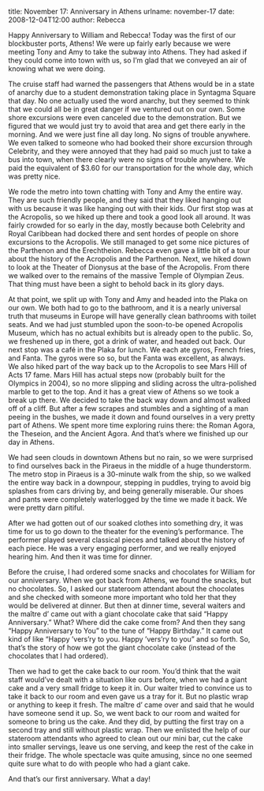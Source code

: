 title: November 17: Anniversary in Athens
urlname: november-17
date: 2008-12-04T12:00
author: Rebecca

Happy Anniversary to William and Rebecca! Today was the first of our blockbuster
ports, Athens! We were up fairly early because we were meeting Tony and Amy to
take the subway into Athens. They had asked if they could come into town with
us, so I&#x02bc;m glad that we conveyed an air of knowing what we were doing.

The cruise staff had warned the passengers that Athens would be in a state of
anarchy due to a student demonstration taking place in Syntagma Square that day.
No one actually used the word anarchy, but they seemed to think that we could
all be in great danger if we ventured out on our own. Some shore excursions were
even canceled due to the demonstration. But we figured that we would just try to
avoid that area and get there early in the morning. And we were just fine all
day long. No signs of trouble anywhere. We even talked to someone who had booked
their shore excursion through Celebrity, and they were annoyed that they had
paid so much just to take a bus into town, when there clearly were no signs of
trouble anywhere. We paid the equivalent of $3.60 for our transportation for the
whole day, which was pretty nice.

We rode the metro into town chatting with Tony and Amy the entire way. They are
such friendly people, and they said that they liked hanging out with us because
it was like hanging out with their kids. Our first stop was at the Acropolis, so
we hiked up there and took a good look all around. It was fairly crowded for so
early in the day, mostly because both Celebrity and Royal Caribbean had docked
there and sent hordes of people on shore excursions to the Acropolis. We still
managed to get some nice pictures of the Parthenon and the Erechtheion. Rebecca
even gave a little bit of a tour about the history of the Acropolis and the
Parthenon. Next, we hiked down to look at the Theater of Dionysus at the base of
the Acropolis. From there we walked over to the remains of the massive Temple of
Olympian Zeus. That thing must have been a sight to behold back in its glory
days.

At that point, we split up with Tony and Amy and headed into the Plaka on our
own. We both had to go to the bathroom, and it is a nearly universal truth that
museums in Europe will have generally clean bathrooms with toilet seats. And we
had just stumbled upon the soon-to-be opened Acropolis Museum, which has no
actual exhibits but is already open to the public. So, we freshened up in there,
got a drink of water, and headed out back. Our next stop was a caf&eacute; in
the Plaka for lunch. We each ate gyros, French fries, and Fanta. The gyros were
so so, but the Fanta was excellent, as always. We also hiked part of the way
back up to the Acropolis to see Mars Hill of Acts 17 fame. Mars Hill has actual
steps now (probably built for the Olympics in 2004), so no more slipping and
sliding across the ultra-polished marble to get to the top. And it has a great
view of Athens so we took a break up there. We decided to take the back way down
and almost walked off of a cliff. But after a few scrapes and stumbles and a
sighting of a man peeing in the bushes, we made it down and found ourselves in a
very pretty part of Athens. We spent more time exploring ruins there: the Roman
Agora, the Theseion, and the Ancient Agora. And that&#x02bc;s where we finished
up our day in Athens.

We had seen clouds in downtown Athens but no rain, so we were surprised to find
ourselves back in the Piraeus in the middle of a huge thunderstorm. The metro
stop in Piraeus is a 30-minute walk from the ship, so we walked the entire way
back in a downpour, stepping in puddles, trying to avoid big splashes from cars
driving by, and being generally miserable. Our shoes and pants were completely
waterlogged by the time we made it back. We were pretty darn pitiful.

After we had gotten out of our soaked clothes into something dry, it was time
for us to go down to the theater for the evening&#x02bc;s performance. The
performer played several classical pieces and talked about the history of each
piece. He was a very engaging performer, and we really enjoyed hearing him. And
then it was time for dinner.

Before the cruise, I had ordered some snacks and chocolates for William for our
anniversary. When we got back from Athens, we found the snacks, but no
chocolates. So, I asked our stateroom attendant about the chocolates and she
checked with someone more important who told her that they would be delivered at
dinner. But then at dinner time, several waiters and the ma&icirc;tre d&#x02bc;
came out with a giant chocolate cake that said &ldquo;Happy Anniversary.&rdquo;
What? Where did the cake come from? And then they sang &ldquo;Happy Anniversary
to You&rdquo; to the tune of &ldquo;Happy Birthday.&rdquo; It came out kind of
like &ldquo;Happy &#x02bc;vers&#x02bc;ry to you. Happy &#x02bc;vers&#x02bc;ry to
you&rdquo; and so forth. So, that&#x02bc;s the story of how we got the giant
chocolate cake (instead of the chocolates that I had ordered).

Then we had to get the cake back to our room. You&#x02bc;d think that the wait
staff would&#x02bc;ve dealt with a situation like ours before, when we had a
giant cake and a very small fridge to keep it in. Our waiter tried to convince
us to take it back to our room and even gave us a tray for it. But no plastic
wrap or anything to keep it fresh. The ma&icirc;tre d&#x02bc; came over and said
that he would have someone send it up. So, we went back to our room and waited
for someone to bring us the cake. And they did, by putting the first tray on a
second tray and still without plastic wrap. Then we enlisted the help of our
stateroom attendants who agreed to clean out our mini bar, cut the cake into
smaller servings, leave us one serving, and keep the rest of the cake in their
fridge. The whole spectacle was quite amusing, since no one seemed quite sure
what to do with people who had a giant cake.

And that&#x02bc;s our first anniversary. What a day!
